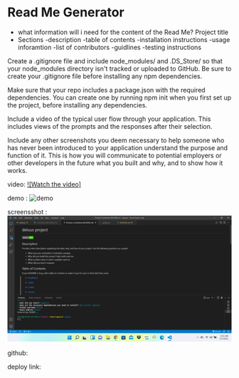 # Read Me Generator

- what information will i need for the content of the Read Me?
Project title
- Sections
  -description
  -table of contents
  -installation instructions
  -usage inforamtion
  -list of contributors
  -guidlines 
  -testing instructions


Create a .gitignore file and include node_modules/ and .DS_Store/ so that your node_modules directory isn't tracked or uploaded to GitHub. Be sure to create your .gitignore file before installing any npm dependencies.


Make sure that your repo includes a package.json with the required dependencies. You can create one by running npm init when you first set up the project, before installing any dependencies.


Include a video of the typical user flow through your application. This includes views of the prompts and the responses after their selection.


Include any other screenshots you deem necessary to help someone who has never been introduced to your application understand the purpose and function of it. This is how you will communicate to potential employers or other developers in the future what you built and why, and to show how it works.

video:
[![Watch the video]](https://watch.screencastify.com/v/N4Zw3Me4jeLEqyVPqqRI)

demo :
![demo](https://user-images.githubusercontent.com/91577221/148994315-def17c39-06d6-4a71-bf26-cffcb14c1236.gif )


screensshot :
![](./images/HW9.png)



github:


deploy link:
